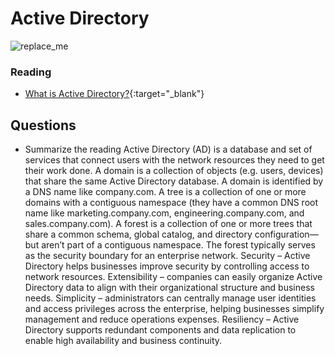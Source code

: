 # Active Directory

![replace_me](https://codeworks.blob.core.windows.net/public/assets/img/illustrations/placeholder.svg)

### Reading

- [What is Active Directory?](https://www.cyberark.com/what-is/active-directory/){:target="_blank"}


## Questions
- Summarize the reading
Active Directory (AD) is a database and set of services that connect users with the network resources they need to get their work done.
A domain is a collection of objects (e.g. users, devices) that share the same Active Directory database. A domain is identified by a DNS name like company.com.
A tree is a collection of one or more domains with a contiguous namespace (they have a common DNS root name like marketing.company.com, engineering.company.com, and sales.company.com).
A forest is a collection of one or more trees that share a common schema, global catalog, and directory configuration—but aren’t part of a contiguous namespace. The forest typically serves as the security boundary for an enterprise network.
Security – Active Directory helps businesses improve security by controlling access to network resources.
Extensibility – companies can easily organize Active Directory data to align with their organizational structure and business needs.
Simplicity – administrators can centrally manage user identities and access privileges across the enterprise, helping businesses simplify management and reduce operations expenses.
Resiliency – Active Directory supports redundant components and data replication to enable high availability and business continuity.